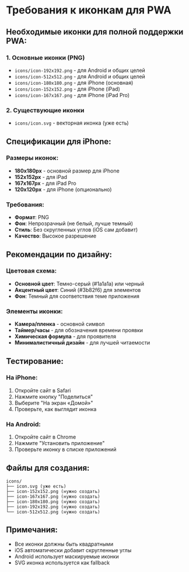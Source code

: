 # Требования к иконкам для PWA

## Необходимые иконки для полной поддержки PWA:

### 1. Основные иконки (PNG)
- `icons/icon-192x192.png` - для Android и общих целей
- `icons/icon-512x512.png` - для Android и общих целей
- `icons/icon-180x180.png` - для iPhone (основная)
- `icons/icon-152x152.png` - для iPhone (iPad)
- `icons/icon-167x167.png` - для iPhone (iPad Pro)

### 2. Существующие иконки
- `icons/icon.svg` - векторная иконка (уже есть)

## Спецификации для iPhone:

### Размеры иконок:
- **180x180px** - основной размер для iPhone
- **152x152px** - для iPad
- **167x167px** - для iPad Pro
- **120x120px** - для iPhone (опционально)

### Требования:
- **Формат**: PNG
- **Фон**: Непрозрачный (не белый, лучше темный)
- **Стиль**: Без скругленных углов (iOS сам добавит)
- **Качество**: Высокое разрешение

## Рекомендации по дизайну:

### Цветовая схема:
- **Основной цвет**: Темно-серый (#1a1a1a) или черный
- **Акцентный цвет**: Синий (#3b82f6) для элементов
- **Фон**: Темный для соответствия теме приложения

### Элементы иконки:
- **Камера/пленка** - основной символ
- **Таймер/часы** - для обозначения времени проявки
- **Химическая формула** - для проявителя
- **Минималистичный дизайн** - для лучшей читаемости

## Тестирование:

### На iPhone:
1. Откройте сайт в Safari
2. Нажмите кнопку "Поделиться"
3. Выберите "На экран «Домой»"
4. Проверьте, как выглядит иконка

### На Android:
1. Откройте сайт в Chrome
2. Нажмите "Установить приложение"
3. Проверьте иконку в списке приложений

## Файлы для создания:

```
icons/
├── icon.svg (уже есть)
├── icon-152x152.png (нужно создать)
├── icon-167x167.png (нужно создать)
├── icon-180x180.png (нужно создать)
├── icon-192x192.png (нужно создать)
└── icon-512x512.png (нужно создать)
```

## Примечания:
- Все иконки должны быть квадратными
- iOS автоматически добавит скругленные углы
- Android использует маскируемые иконки
- SVG иконка используется как fallback 